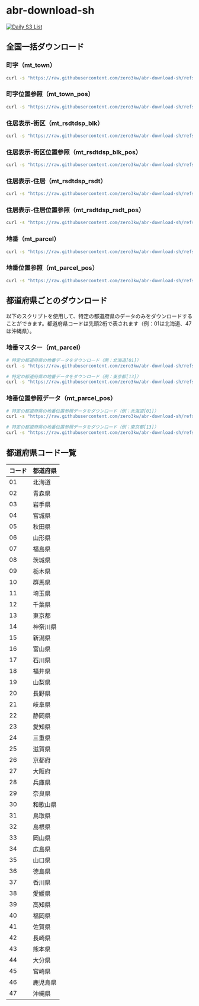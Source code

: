 # abr-download-sh
[![Daily S3 List](https://github.com/zero3kw/abr-download-sh/actions/workflows/daily_s3_list.yml/badge.svg)](https://github.com/zero3kw/abr-download-sh/actions/workflows/daily_s3_list.yml)

## 全国一括ダウンロード

### 町字（mt_town）

```bash
curl -s "https://raw.githubusercontent.com/zero3kw/abr-download-sh/refs/heads/main/gov-csv-export-public/mt_town/pref/list.txt" | awk -F "," 'NR > 1 {print $1}' | xargs -P 0 -n 1 curl -s -O
```

### 町字位置参照（mt_town_pos）

```bash
curl -s "https://raw.githubusercontent.com/zero3kw/abr-download-sh/refs/heads/main/gov-csv-export-public/mt_town_pos/pref/list.txt" | awk -F "," 'NR > 1 {print $1}' | xargs -P 0 -n 1 curl -s -O
```

### 住居表示-街区（mt_rsdtdsp_blk）

```bash
curl -s "https://raw.githubusercontent.com/zero3kw/abr-download-sh/refs/heads/main/gov-csv-export-public/mt_rsdtdsp_blk/pref/list.txt" | awk -F "," 'NR > 1 {print $1}' | xargs -P 0 -n 1 curl -s -O
```

### 住居表示-街区位置参照（mt_rsdtdsp_blk_pos）

```bash
curl -s "https://raw.githubusercontent.com/zero3kw/abr-download-sh/refs/heads/main/gov-csv-export-public/mt_rsdtdsp_blk_pos/pref/list.txt" | awk -F "," 'NR > 1 {print $1}' | xargs -P 0 -n 1 curl -s -O
```

### 住居表示-住居（mt_rsdtdsp_rsdt）

```bash
curl -s "https://raw.githubusercontent.com/zero3kw/abr-download-sh/refs/heads/main/gov-csv-export-public/mt_rsdtdsp_rsdt/pref/list.txt" | awk -F "," 'NR > 1 {print $1}' | xargs -P 0 -n 1 curl -s -O
```

### 住居表示-住居位置参照（mt_rsdtdsp_rsdt_pos）

```bash
curl -s "https://raw.githubusercontent.com/zero3kw/abr-download-sh/refs/heads/main/gov-csv-export-public/mt_rsdtdsp_rsdt_pos/pref/list.txt" | awk -F "," 'NR > 1 {print $1}' | xargs -P 0 -n 1 curl -s -O
```


### 地番（mt_parcel）

```bash
curl -s "https://raw.githubusercontent.com/zero3kw/abr-download-sh/refs/heads/main/gov-csv-export-public/mt_parcel/city/list.txt" | awk -F "," 'NR > 1 {print $1}' | xargs -P 0 -n 1 curl -s -O
```

### 地番位置参照（mt_parcel_pos）

```bash
curl -s "https://raw.githubusercontent.com/zero3kw/abr-download-sh/refs/heads/main/gov-csv-export-public/mt_parcel_pos/city/list.txt" | awk -F "," 'NR > 1 {print $1}' | xargs -P 0 -n 1 curl -s -O
```

## 都道府県ごとのダウンロード

以下のスクリプトを使用して、特定の都道府県のデータのみをダウンロードすることができます。都道府県コードは先頭2桁で表されます（例：01は北海道、47は沖縄県）。

### 地番マスター（mt_parcel）

```bash
# 特定の都道府県の地番データをダウンロード（例：北海道[01]）
curl -s "https://raw.githubusercontent.com/zero3kw/abr-download-sh/refs/heads/main/gov-csv-export-public/mt_parcel/city/list.txt" | awk -F "," 'NR > 1 && $1 ~ /mt_parcel_city01/ {print $1}' | xargs -P 0 -n 1 curl -s -O

# 特定の都道府県の地番データをダウンロード（例：東京都[13]）
curl -s "https://raw.githubusercontent.com/zero3kw/abr-download-sh/refs/heads/main/gov-csv-export-public/mt_parcel/city/list.txt" | awk -F "," 'NR > 1 && $1 ~ /mt_parcel_city13/ {print $1}' | xargs -P 0 -n 1 curl -s -O
```

### 地番位置参照データ（mt_parcel_pos）

```bash
# 特定の都道府県の地番位置参照データをダウンロード（例：北海道[01]）
curl -s "https://raw.githubusercontent.com/zero3kw/abr-download-sh/refs/heads/main/gov-csv-export-public/mt_parcel_pos/city/list.txt" | awk -F "," 'NR > 1 && $1 ~ /mt_parcel_pos_city01/ {print $1}' | xargs -P 0 -n 1 curl -s -O

# 特定の都道府県の地番位置参照データをダウンロード（例：東京都[13]）
curl -s "https://raw.githubusercontent.com/zero3kw/abr-download-sh/refs/heads/main/gov-csv-export-public/mt_parcel_pos/city/list.txt" | awk -F "," 'NR > 1 && $1 ~ /mt_parcel_pos_city13/ {print $1}' | xargs -P 0 -n 1 curl -s -O
```

## 都道府県コード一覧

| コード | 都道府県 |
|--------|----------|
| 01 | 北海道 |
| 02 | 青森県 |
| 03 | 岩手県 |
| 04 | 宮城県 |
| 05 | 秋田県 |
| 06 | 山形県 |
| 07 | 福島県 |
| 08 | 茨城県 |
| 09 | 栃木県 |
| 10 | 群馬県 |
| 11 | 埼玉県 |
| 12 | 千葉県 |
| 13 | 東京都 |
| 14 | 神奈川県 |
| 15 | 新潟県 |
| 16 | 富山県 |
| 17 | 石川県 |
| 18 | 福井県 |
| 19 | 山梨県 |
| 20 | 長野県 |
| 21 | 岐阜県 |
| 22 | 静岡県 |
| 23 | 愛知県 |
| 24 | 三重県 |
| 25 | 滋賀県 |
| 26 | 京都府 |
| 27 | 大阪府 |
| 28 | 兵庫県 |
| 29 | 奈良県 |
| 30 | 和歌山県 |
| 31 | 鳥取県 |
| 32 | 島根県 |
| 33 | 岡山県 |
| 34 | 広島県 |
| 35 | 山口県 |
| 36 | 徳島県 |
| 37 | 香川県 |
| 38 | 愛媛県 |
| 39 | 高知県 |
| 40 | 福岡県 |
| 41 | 佐賀県 |
| 42 | 長崎県 |
| 43 | 熊本県 |
| 44 | 大分県 |
| 45 | 宮崎県 |
| 46 | 鹿児島県 |
| 47 | 沖縄県 |